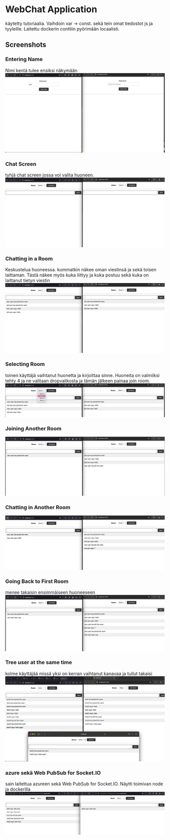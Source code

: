 # WebChat Application

käytetty tutoriaalia. Vaihdoin var -> const. sekä tein omat tiedostot js ja tyyleille. Laitettu dockerin conttiin pyörimään locaalisti.

## Screenshots
### Entering Name
Nimi kentä tulee ensiksi näkymään
![Name](ss/name.png)

### Chat Screen
tyhjä chat screen jossa voi valita huoneen. 
![Chat Screen](ss/chatScreen.png)

### Chatting in a Room
Keskustelua huoneessa. kummatkin näkee oman viestinsä ja sekä toisen laittaman. Tästä näkee myös kuka liittyy ja kuka postuu sekä kuka on laittanut tietyn viestin
![Chatting](ss/chating.png)

### Selecting Room
toinen käyttäjä vaihtanut huonetta ja kirjoittaa sinne. Huoneita on valmiiksi tehty 4 ja ne valitaan dropvalikosta ja tämän jälkeen painaa join room.
![Room](ss/room.png)
### Joining Another Room
![Joining Another Room](ss/joininAnotherRoom.png)
### Chatting in Another Room
![Chatting Another Room](ss/ChattingAnotherRoom.png)


### Going Back to First Room
menee takaisin ensimmäiseen huoneeseen
![Going Back to First Room](ss/GoingBackToFirstRoom.png)


### Tree user at the same time
kolme käyttäjää missä yksi on kerran vaihtanut kanavaa ja tullut takaisi
![Going Back to First Room](ss/threeUsers.png)

### azure sekä Web PubSub for Socket.IO
sain laitettua azureen sekä Web PubSub for Socket.IO. Näytti toimivan node ja dockerilla
![Going Back to First Room](ss/Azure.png)

